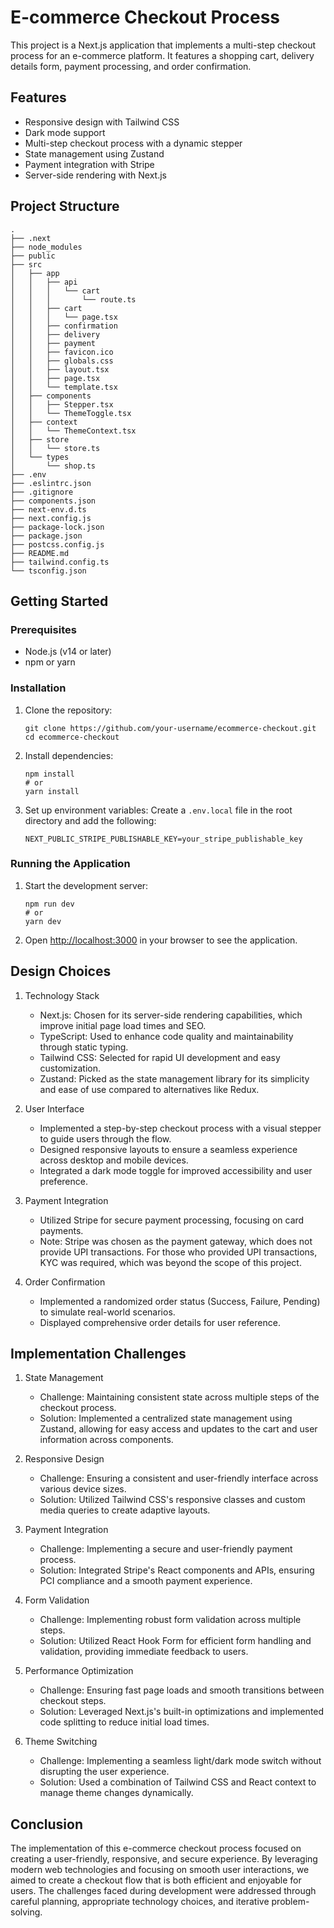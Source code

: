 # E-commerce Checkout Process

This project is a Next.js application that implements a multi-step checkout process for an e-commerce platform. It features a shopping cart, delivery details form, payment processing, and order confirmation.

## Features

- Responsive design with Tailwind CSS
- Dark mode support
- Multi-step checkout process with a dynamic stepper
- State management using Zustand
- Payment integration with Stripe
- Server-side rendering with Next.js

## Project Structure

```
.
├── .next
├── node_modules
├── public
├── src
│   ├── app
│   │   ├── api
│   │   │   └── cart
│   │   │       └── route.ts
│   │   ├── cart
│   │   │   └── page.tsx
│   │   ├── confirmation
│   │   ├── delivery
│   │   ├── payment
│   │   ├── favicon.ico
│   │   ├── globals.css
│   │   ├── layout.tsx
│   │   ├── page.tsx
│   │   └── template.tsx
│   ├── components
│   │   ├── Stepper.tsx
│   │   └── ThemeToggle.tsx
│   ├── context
│   │   └── ThemeContext.tsx
│   ├── store
│   │   └── store.ts
│   └── types
│       └── shop.ts
├── .env
├── .eslintrc.json
├── .gitignore
├── components.json
├── next-env.d.ts
├── next.config.js
├── package-lock.json
├── package.json
├── postcss.config.js
├── README.md
├── tailwind.config.ts
└── tsconfig.json
```

## Getting Started

### Prerequisites

- Node.js (v14 or later)
- npm or yarn

### Installation

1. Clone the repository:

   ```
   git clone https://github.com/your-username/ecommerce-checkout.git
   cd ecommerce-checkout
   ```

2. Install dependencies:

   ```
   npm install
   # or
   yarn install
   ```

3. Set up environment variables:
   Create a `.env.local` file in the root directory and add the following:
   ```
   NEXT_PUBLIC_STRIPE_PUBLISHABLE_KEY=your_stripe_publishable_key
   ```

### Running the Application

1. Start the development server:

   ```
   npm run dev
   # or
   yarn dev
   ```

2. Open [http://localhost:3000](http://localhost:3000) in your browser to see the application.

## Design Choices

1. Technology Stack

   - Next.js: Chosen for its server-side rendering capabilities, which improve initial page load times and SEO.
   - TypeScript: Used to enhance code quality and maintainability through static typing.
   - Tailwind CSS: Selected for rapid UI development and easy customization.
   - Zustand: Picked as the state management library for its simplicity and ease of use compared to alternatives like Redux.

2. User Interface

   - Implemented a step-by-step checkout process with a visual stepper to guide users through the flow.
   - Designed responsive layouts to ensure a seamless experience across desktop and mobile devices.
   - Integrated a dark mode toggle for improved accessibility and user preference.

3. Payment Integration

   - Utilized Stripe for secure payment processing, focusing on card payments.
   - Note: Stripe was chosen as the payment gateway, which does not provide UPI transactions. For those who provided UPI transactions, KYC was required, which was beyond the scope of this project.

4. Order Confirmation
   - Implemented a randomized order status (Success, Failure, Pending) to simulate real-world scenarios.
   - Displayed comprehensive order details for user reference.

## Implementation Challenges

1. State Management

   - Challenge: Maintaining consistent state across multiple steps of the checkout process.
   - Solution: Implemented a centralized state management using Zustand, allowing for easy access and updates to the cart and user information across components.

2. Responsive Design

   - Challenge: Ensuring a consistent and user-friendly interface across various device sizes.
   - Solution: Utilized Tailwind CSS's responsive classes and custom media queries to create adaptive layouts.

3. Payment Integration

   - Challenge: Implementing a secure and user-friendly payment process.
   - Solution: Integrated Stripe's React components and APIs, ensuring PCI compliance and a smooth payment experience.

4. Form Validation

   - Challenge: Implementing robust form validation across multiple steps.
   - Solution: Utilized React Hook Form for efficient form handling and validation, providing immediate feedback to users.

5. Performance Optimization

   - Challenge: Ensuring fast page loads and smooth transitions between checkout steps.
   - Solution: Leveraged Next.js's built-in optimizations and implemented code splitting to reduce initial load times.

6. Theme Switching
   - Challenge: Implementing a seamless light/dark mode switch without disrupting the user experience.
   - Solution: Used a combination of Tailwind CSS and React context to manage theme changes dynamically.

## Conclusion

The implementation of this e-commerce checkout process focused on creating a user-friendly, responsive, and secure experience. By leveraging modern web technologies and focusing on smooth user interactions, we aimed to create a checkout flow that is both efficient and enjoyable for users. The challenges faced during development were addressed through careful planning, appropriate technology choices, and iterative problem-solving.
